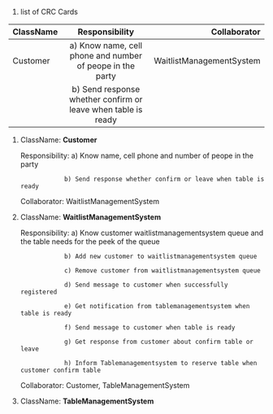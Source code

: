 1. list of CRC Cards


| **ClassName** | **Responsibility**    | **Collaborator**  |
| ------------- |:-------------:| -----:|
| Customer     | a) Know name, cell phone and number of peope in the party | WaitlistManagementSystem |
|               | b) Send response whether confirm or leave when table is ready    |    |


1) ClassName: **Customer**
    
   Responsibility: 
   				   a) Know name, cell phone and number of peope in the party

   				   b) Send response whether confirm or leave when table is ready

   Collaborator: WaitlistManagementSystem


2) ClassName:  **WaitlistManagementSystem**

   Responsibility: 
   				   a) Know customer waitlistmanagementsystem queue and the table needs for the peek of the queue

   				   b) Add new customer to waitlistmanagementsystem queue

   				   c) Remove customer from waitlistmanagementsystem queue

   				   d) Send message to customer when successfully registered

   				   e) Get notification from tablemanagementsystem when table is ready

   				   f) Send message to customer when table is ready

   				   g) Get response from customer about confirm table or leave

   				   h) Inform Tablemanagementsystem to reserve table when customer confirm table

   Collaborator:  Customer, TableManagementSystem


3) ClassName:  **TableManagementSystem**
